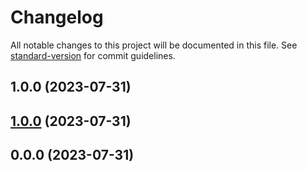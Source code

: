 # Changelog

All notable changes to this project will be documented in this file. See [standard-version](https://github.com/conventional-changelog/standard-version) for commit guidelines.

## 1.0.0 (2023-07-31)

## [1.0.0](https://github.com/invoicedesk/sdk-js/compare/v0.0.0...v1.0.0) (2023-07-31)

## 0.0.0 (2023-07-31)
